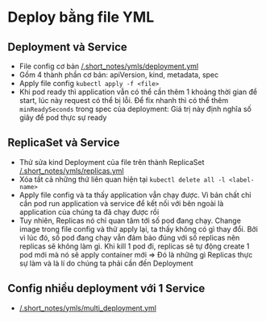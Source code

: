 # Deploy bằng file YML

## Deployment và Service

- File config cơ bản [/.short_notes/ymls/deployment.yml](/.short_notes/ymls/deployment.yml)
- Gồm 4 thành phần cơ bản: apiVersion, kind, metadata, spec
- Apply file config `kubectl apply -f <file>`
- Khi pod ready thì application vẫn có thể cần thêm 1 khoảng thời gian để start, lúc này request có thể bị lỗi. Để fix nhanh thì có thể thêm `minReadySeconds` trong spec của deployment: Giá trị này định nghĩa số giây để pod thực sự ready

## ReplicaSet và Service

- Thử sửa kind Deployment của file trên thành ReplicaSet [/.short_notes/ymls/replicas.yml](/.short_notes/ymls/replicas.yml)
- Xóa tất cả những thứ liên quan hiện tại `kubectl delete all -l <label-name>`
- Apply file config và ta thấy application vẫn chạy được. Vì bản chất chỉ cần pod run application và service để kết nối với bên ngoài là application của chúng ta đã chạy được rồi
- Tuy nhiên, Replicas nó chỉ quan tâm tới số pod đang chạy. Change image trong file config và thử apply lại, ta thấy không có gì thay đổi. Bởi vì lúc đó, số pod đang chạy vẫn đảm bảo đúng với số replicas nên replicas sẽ không làm gì. Khi kill 1 pod đi, replicas sẽ tự động create 1 pod mới mà nó sẽ apply container mới => Đó là những gì Replicas thực sự làm và là lí do chúng ta phải cần đến Deployment

## Config nhiều deployment với 1 Service

- [/.short_notes/ymls/multi_deployment.yml](/.short_notes/ymls/multi_deployment.yml)
